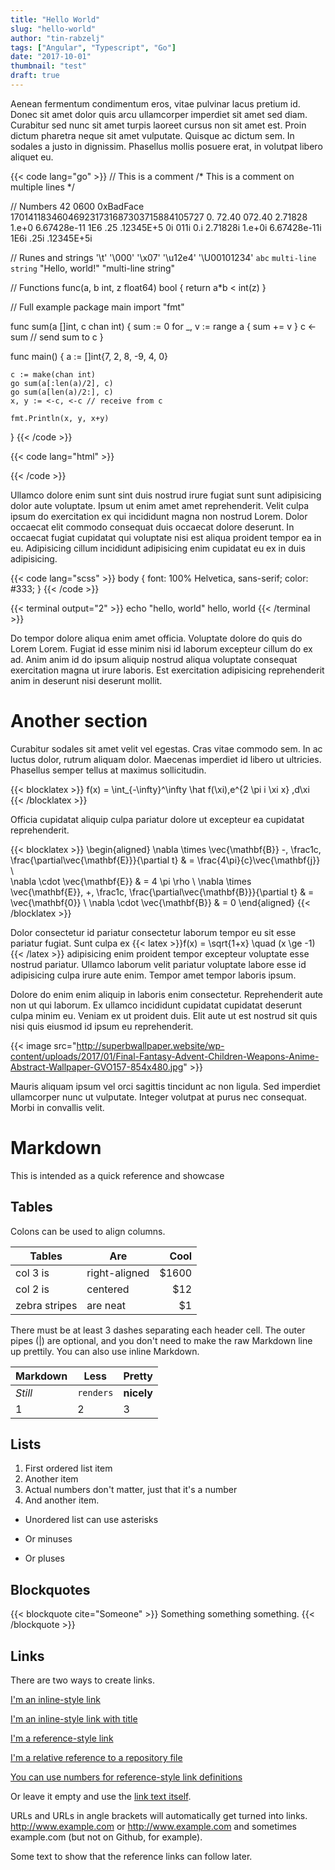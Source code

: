 ```yaml
---
title: "Hello World"
slug: "hello-world"
author: "tin-rabzelj"
tags: ["Angular", "Typescript", "Go"]
date: "2017-10-01"
thumbnail: "test"
draft: true
---
```


Aenean fermentum condimentum eros, vitae pulvinar lacus pretium id. Donec sit amet dolor quis arcu ullamcorper imperdiet sit amet sed diam. Curabitur sed nunc sit amet turpis laoreet cursus non sit amet est. Proin dictum pharetra neque sit amet vulputate. Quisque ac dictum sem. In sodales a justo in dignissim. Phasellus mollis posuere erat, in volutpat libero aliquet eu.

{{< code lang="go" >}}
// This is a comment
/* This is a comment
on multiple lines */

// Numbers
42
0600
0xBadFace
170141183460469231731687303715884105727
0.
72.40
072.40
2.71828
1.e+0
6.67428e-11
1E6
.25
.12345E+5
0i
011i
0.i
2.71828i
1.e+0i
6.67428e-11i
1E6i
.25i
.12345E+5i

// Runes and strings
'\t'
'\000'
'\x07'
'\u12e4'
'\U00101234'
`abc`
`multi-line
string`
"Hello, world!"
"multi-line
string"

// Functions
func(a, b int, z float64) bool { return a*b < int(z) }

// Full example
package main
import "fmt"

func sum(a []int, c chan int) {
	sum := 0
	for _, v := range a {
		sum += v
	}
	c <- sum // send sum to c
}

func main() {
	a := []int{7, 2, 8, -9, 4, 0}

	c := make(chan int)
	go sum(a[:len(a)/2], c)
	go sum(a[len(a)/2:], c)
	x, y := <-c, <-c // receive from c

	fmt.Println(x, y, x+y)
}
{{< /code >}}

{{< code lang="html" >}}
<head>
  <meta charset="utf-8">
  <meta name="viewport" content="width=device-width, initial-scale=1, shrink-to-fit=no">
  <base href="{{.Site.BaseURL}}">
  <link rel="canonical" href="{{.Permalink}}">
</head>
{{< /code >}}

Ullamco dolore enim sunt sint duis nostrud irure fugiat sunt sunt adipisicing dolor aute voluptate. Ipsum ut enim amet amet reprehenderit. Velit culpa ipsum do exercitation ex qui incididunt magna non nostrud Lorem. Dolor occaecat elit commodo consequat duis occaecat dolore deserunt. In occaecat fugiat cupidatat qui voluptate nisi est aliqua proident tempor ea in eu. Adipisicing cillum incididunt adipisicing enim cupidatat eu ex in duis adipisicing.

{{< code lang="scss" >}}
body {
  font: 100% Helvetica, sans-serif;
  color: #333;
}
{{< /code >}}

{{< terminal output="2" >}}
echo "hello, world"
hello, world
{{< /terminal >}}

Do tempor dolore aliqua enim amet officia. Voluptate dolore do quis do Lorem Lorem. Fugiat id esse minim nisi id laborum excepteur cillum do ex ad. Anim anim id do ipsum aliquip nostrud aliqua voluptate consequat exercitation magna ut irure laboris. Est exercitation adipisicing reprehenderit anim in deserunt nisi deserunt mollit.

# Another section

Curabitur sodales sit amet velit vel egestas. Cras vitae commodo sem. In ac luctus dolor, rutrum aliquam dolor. Maecenas imperdiet id libero ut ultricies. Phasellus semper tellus at maximus sollicitudin.

{{< blocklatex >}}
f(x) = \int_{-\infty}^\infty
    \hat f(\xi)\,e^{2 \pi i \xi x}
    \,d\xi
{{< /blocklatex >}}

Officia cupidatat aliquip culpa pariatur dolore ut excepteur ea cupidatat reprehenderit.

{{< blocklatex >}}
\begin{aligned}
\nabla \times \vec{\mathbf{B}} -\, \frac1c\, \frac{\partial\vec{\mathbf{E}}}{\partial t} & = \frac{4\pi}{c}\vec{\mathbf{j}} \\   
\nabla \cdot \vec{\mathbf{E}} & = 4 \pi \rho \\
\nabla \times \vec{\mathbf{E}}\, +\, \frac1c\, \frac{\partial\vec{\mathbf{B}}}{\partial t} & = \vec{\mathbf{0}} \\
\nabla \cdot \vec{\mathbf{B}} & = 0 \end{aligned}
{{< /blocklatex >}}

Dolor consectetur id pariatur consectetur laborum tempor eu sit esse pariatur fugiat. Sunt culpa ex {{< latex >}}f(x) = \sqrt{1+x} \quad (x \ge  -1){{< /latex >}} adipisicing enim proident tempor excepteur voluptate esse nostrud pariatur. Ullamco laborum velit pariatur voluptate labore esse id adipisicing culpa irure aute enim. Tempor amet tempor laboris ipsum.

Dolore do enim enim aliquip in laboris enim consectetur. Reprehenderit aute non ut qui laborum. Ex ullamco incididunt cupidatat cupidatat deserunt culpa minim eu. Veniam ex ut proident duis. Elit aute ut est nostrud sit quis nisi quis eiusmod id ipsum eu reprehenderit.

{{< image src="http://superbwallpaper.website/wp-content/uploads/2017/01/Final-Fantasy-Advent-Children-Weapons-Anime-Abstract-Wallpaper-GVO157-854x480.jpg" >}}

Mauris aliquam ipsum vel orci sagittis tincidunt ac non ligula. Sed imperdiet ullamcorper nunc ut vulputate. Integer volutpat at purus nec consequat. Morbi in convallis velit.

# Markdown

This is intended as a quick reference and showcase

## Tables

Colons can be used to align columns.

Tables        | Are           | Cool  
--------------|---------------|-------:
col 3 is      | right-aligned | $1600 
col 2 is      | centered      |   $12 
zebra stripes | are neat      |    $1 

There must be at least 3 dashes separating each header cell.
The outer pipes (|) are optional, and you don't need to make the 
raw Markdown line up prettily. You can also use inline Markdown.

Markdown | Less | Pretty
--- | --- | ---
*Still* | `renders` | **nicely**
1 | 2 | 3

## Lists

1. First ordered list item
2. Another item
1. Actual numbers don't matter, just that it's a number
4. And another item.

* Unordered list can use asterisks
- Or minuses
+ Or pluses

## Blockquotes

{{< blockquote cite="Someone" >}}
Something something something.
{{< /blockquote >}}

## Links

There are two ways to create links.

[I'm an inline-style link](https://www.google.com)

[I'm an inline-style link with title](https://www.google.com "Google's Homepage")

[I'm a reference-style link][Arbitrary case-insensitive reference text]

[I'm a relative reference to a repository file](../blob/master/LICENSE)

[You can use numbers for reference-style link definitions][1]

Or leave it empty and use the [link text itself].

URLs and URLs in angle brackets will automatically get turned into links. 
http://www.example.com or <http://www.example.com> and sometimes 
example.com (but not on Github, for example).

Some text to show that the reference links can follow later.

[arbitrary case-insensitive reference text]: https://www.mozilla.org
[1]: http://slashdot.org
[link text itself]: http://www.reddit.com
